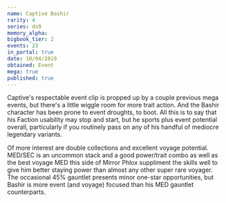 ```yaml
---
name: Captive Bashir
rarity: 4
series: ds9
memory_alpha:
bigbook_tier: 2
events: 23
in_portal: true
date: 10/04/2019
obtained: Event
mega: true
published: true
---
```


Captive's respectable event clip is propped up by a couple previous mega events, but there's a little wiggle room for more trait action. And the Bashir character has been prone to event droughts, to boot. All this is to say that his Faction usability may stop and start, but he sports plus event potential overall, particularly if you routinely pass on any of his handful of mediocre legendary variants.

Of more interest are double collections and excellent voyage potential. MED/SEC is an uncommon stack and a good power/trait combo as well as the best voyage MED this side of Mirror Phlox suppliment the skills well to give him better staying power than almost any other super rare voyager. The occasional 45% gauntlet presents minor one-star opportunities, but Bashir is more event (and voyage) focused than his MED gauntlet counterparts.
